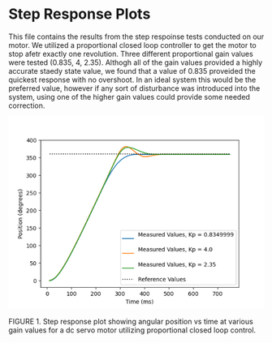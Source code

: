 # Step Response Plots

This file contains the results from the step respoinse tests conducted on our motor. We utilized a proportional closed loop controller to get the motor to stop afetr exactly one revolution. Three different proportional gain values were tested (0.835, 4, 2.35). Althogh all of the gain values provided a highly accurate staedy state value, we found that a value of 0.835 proveided the quickest response with no overshoot. In an ideal system this would be the preferred value, however if any sort of disturbance was introduced into the system, using one of the higher gain values could provide some needed correction.

![This graph contains step responses](https://github.com/cvsantan/Lab-2/blob/main/stepResponse.png)

FIGURE 1. Step response plot showing angular position vs time at various gain values for a dc servo motor utilizing proportional closed loop control.
